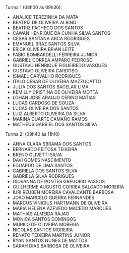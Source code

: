 Turma 1 (08h00 às 09h30):

* ANALICE TEREZINHA DA MATA
* BEATRIZ DE OLIVEIRA ALBINO
* BEATRIZ PACHECO DOS SANTOS
* CAWAN HENRIQUE DA CUNHA SILVA SANTOS
* CESAR SANTANA ARCA RODRIGUES
* EMANUEL BRAZ SANTOS SILVA
* ERICK OLIVEIRA BRIAN LEITE
* FABIO BOMBARDELLI FERREIRA JUNIOR
* GABRIEL CORREA AMPARO PEDROSO
* GUSTAVO HENRIQUE FIGUEIREDO VASQUES
* GUSTAVO OLIVEIRA CARDOSO
* ISMAEL CARVALHO RODRIGUES
* ÍTALO CESAR DE OLIVEIRA MAZZUCATTO
* JULIA DOS SANTOS BACELAR LIMA
* KEMILLY CRISTINA DE OLIVEIRA MOTTA
* LOHAN JOSE ARAUJO CERINO MATIAS
* LUCAS CARDOSO DE SOUZA
* LUCAS OLIVEIRA DOS SANTOS
* LUIZ ALBERTO OLIVEIRA DA SILVA
* MARINA DUARTE CAMAÑO RAMOS
* MATHEUS GABRIEL DOS SANTOS SILVA

Turma 2: (09h40 às 11h10)
 
* ANNA CLARA SBRAMA DOS SANTOS
* BERNARDO FEITOSA TEIXEIRA
* BRENO OLIVETTI SILVA
* DAVI GOMES NASCIMENTO
* EDUARDO DE LIMA SANTOS
* GABRIELA DOS SANTOS SILVA
* GABRIELA SILVA RODRIGUES
* GIOVANNA DE PONTES GREGORIO PASSOS
* GUILHERME AUGUSTO CORREA SALGADO MOREIRA
* IURI REUBEN MOREIRA CAVALCANTE BARBOSA            
* JOAO MARCELO GUERRA FERNANDES
* MARCUS VINICIUS HARTMANN DE OLIVEIRA
* MARIA HELENA AZEVEDO MACEDO MARQUES
* MATHIAS ALMEIDA RAJAO
* MONICA SANTOS DOMINGOS
* MURILO DE OLIVEIRA MOREIRA
* NICOLAS SANTOS MOREIRA
* RENATO TEIXEIRA MARTINS JUNIOR
* RYAN SANTOS NUNES DE MATTOS
* SARAH DIAS BARBOSA DE OLIVEIRA

